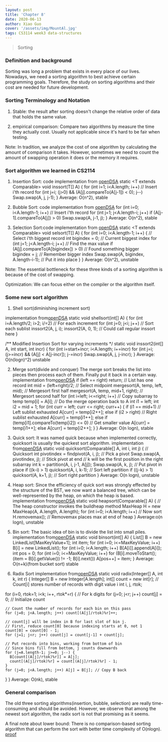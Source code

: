 ```yaml
---
layout: post
title: 'Chapter 8'
date: 2020-06-13
author: Xiao Guo
cover: '/assets/img/MountAl.jpg'
tags: CS3114 week3 data-structures
---
```


> Sorting

### Definition and background
Sorting was long a problem that exists in every place of our lives. Nowadays, we need a sorting algorithm to best achieve certain programming goals. Therefore, the study on sorting algorithms and their cost are needed for future development.

### Sorting Terminology and Notation
1. Stable: the result after sorting doesn't change the relative order of data that holds the same value.

2. empirical comparison: Compare two algorithms by measure the time they actually cost. Usually not applicable since it's hard to be fair when testing.

Note: In tradition, we analyze the cost of one algorithm by calculating the amount of comparison it takes. However, sometimes we need to count the amount of swapping operation it does or the memory it requires.

### Sort algorithm we learned in CS2114
1. Insertion Sort: code implementation from [openDSA](https://canvas.vt.edu/courses/111334/assignments/883559?module_item_id=901452)
static <T extends Comparable<T>> void inssort(T[] A) {
  for (int i=1; i<A.length; i++) // Insert i'th record
    for (int j=i; (j>0) && (A[j].compareTo(A[j-1]) < 0); j--)
      Swap.swap(A, j, j-1);
}
Average: O(n^2), stable

2. Bubble Sort: code implementation from [openDSA](https://canvas.vt.edu/courses/111334/assignments/883560?module_item_id=901454)
  for (int i=0; i<A.length-1; i++) // Insert i'th record
    for (int j=1; j<A.length-i; j++)
      if (A[j-1].compareTo(A[j]) > 0)
        Swap.swap(A, j-1, j);
}
Average: O(n^2), stable

3. Selection Sort:code implementation from [openDSA](https://canvas.vt.edu/courses/111334/assignments/883561?module_item_id=901456)
static <T extends Comparable<T>> void selsort(T[] A) {
  for (int i=0; i<A.length-1; i++) {       // Select i'th biggest record
    int bigindex = 0;                      // Current biggest index
    for (int j=1; j<A.length-i; j++)       // Find the max value
      if (A[j].compareTo(A[bigindex]) > 0) // Found something bigger  
        bigindex = j;                      // Remember bigger index
    Swap.swap(A, bigindex, A.length-i-1);  // Put it into place
  }
}
Average:  O(n^2), unstable

Note: The essential bottleneck for these three kinds of a sorting algorithm is because of the cost of swapping.

Optimization: We can focus either on the compiler or the algorithm itself.

### Some new sort algorithm 

1. Shell sort(diminishing increment sort)

implementation from[openDSA](https://canvas.vt.edu/courses/111334/assignments/883563?module_item_id=901461)
static void shellsort(int[] A) {
  for (int i=A.length/2; i>2; i/=2) // For each increment
    for (int j=0; j<i; j++)         // Sort each sublist
      inssort2(A, j, i);
  inssort2(A, 0, 1);     // Could call regular inssort here
}

/** Modified Insertion Sort for varying increments */
static void inssort2(int[] A, int start, int incr) {
  for (int i=start+incr; i<A.length; i+=incr)
    for (int j=i; (j>=incr) && (A[j] < A[j-incr]); j-=incr)
      Swap.swap(A, j, j-incr);
}
Average: O(n(logn)^2) unstable



2. Merge sort(divide and conquer) 
The merge sort breaks the list into pieces then process each of them. Finally put it back in a certain way.
implementation from[openDSA](https://canvas.vt.edu/courses/111334/assignments/883565?module_item_id=901465)
  if (left == right) return;         // List has one record
  int mid = (left+right)/2;          // Select midpoint
  mergesort(A, temp, left, mid);     // Mergesort first half
  mergesort(A, temp, mid+1, right);  // Mergesort second half
  for (int i=left; i<=right; i++)    // Copy subarray to temp
    temp[i] = A[i];
  // Do the merge operation back to A
  int i1 = left;
  int i2 = mid + 1;
  for (int curr = left; curr <= right; curr++) {
    if (i1 == mid+1)                 // Left sublist exhausted
      A[curr] = temp[i2++];
    else if (i2 > right)             // Right sublist exhausted
      A[curr] = temp[i1++];
    else if (temp[i1].compareTo(temp[i2]) <= 0)  // Get smaller value
      A[curr] = temp[i1++];
    else
      A[curr] = temp[i2++];
  }
}
Average: O(n logn), stable

3. Quick sort: It was named quick because when implemented correctly, quicksort is usually the quickest sort algorithm.
implementation from[openDSA](https://canvas.vt.edu/courses/111334/assignments/883566?module_item_id=901467)
static void quicksort(Comparable[] A, int i, int j) { // Quicksort
  int pivotindex = findpivot(A, i, j);  // Pick a pivot
  Swap.swap(A, pivotindex, j);               // Stick pivot at end
  // k will be the first position in the right subarray
  int k = partition(A, i, j-1, A[j]);
  Swap.swap(A, k, j);                        // Put pivot in place
  if ((k-i) > 1) quicksort(A, i, k-1);  // Sort left partition
  if ((j-k) > 1) quicksort(A, k+1, j);  // Sort right partition
}
Average: O(n logn), unstable

4. Heap sort: Since the efficiency of quick sort was strongly effected by the structure of the BST, we now want a balanced tree, which can be well-represented by the heap, on which the heap is based.
implementation from[openDSA](https://canvas.vt.edu/courses/111334/assignments/883567?module_item_id=901469)
static void heapsort(Comparable[] A) {
  // The heap constructor invokes the buildheap method
  MaxHeap H = new MaxHeap(A, A.length, A.length);
  for (int i=0; i<A.length; i++)  // Now sort
    H.removemax(); // Removemax places max at end of heap
}
Average:o(n logn), unstable

5. Bin sort: The basic idea of bin is to divide the list into small piles.
implementation from[openDSA](https://canvas.vt.edu/courses/111334/modules/items/901470)
static void binsort(int[] A) {
  List[] B = new LinkedList[MaxKeyValue+1];
  int item;
  for (int i=0; i<=MaxKeyValue; i++)
    B[i] = new LinkedList();
  for (int i=0; i<A.length; i++) B[A[i]].append(A[i]);
  int pos = 0;
  for (int i=0; i<=MaxKeyValue; i++)
    for (B[i].moveToStart(); (item = B[i].getValue()) != -1; B[i].next())
      A[pos++] = item;
}
Average: O(n+k)(from bucket sort) stable

6. Radix Sort
implementation from[openDSA](https://canvas.vt.edu/courses/111334/assignments/883568?module_item_id=901472)
static void radix(Integer[] A, int k, int r) {
  Integer[] B = new Integer[A.length];
  int[] count = new int[r];     // Count[i] stores number of records with digit value i
  int i, j, rtok;

  for (i=0, rtok=1; i<k; i++, rtok*=r) { // For k digits
    for (j=0; j<r; j++) count[j] = 0;    // Initialize count

    // Count the number of records for each bin on this pass
    for (j=0; j<A.length; j++) count[(A[j]/rtok)%r]++;

    // count[j] will be index in B for last slot of bin j.
    // First, reduce count[0] because indexing starts at 0, not 1
    count[0] = count[0] - 1;
    for (j=1; j<r; j++) count[j] = count[j-1] + count[j];

    // Put records into bins, working from bottom of bin
    // Since bins fill from bottom, j counts downwards
    for (j=A.length-1; j>=0; j--) {
      B[count[(A[j]/rtok)%r]] = A[j];
      count[(A[j]/rtok)%r] = count[(A[j]/rtok)%r] - 1;
    }
    for (j=0; j<A.length; j++) A[j] = B[j]; // Copy B back
  }
}
Average: O(nk), stable

### General comparison

The old three sorting algorithms(insertion, bubble, selection) are really time-consuming and should be avoided. However, we observe that among the newest sort algorithm, the radix sort is not that promising as it seems.

A final note about lower bound: There is no comparison-based sorting algorithm that can perform the sort with better time complexity of O(nlogn). [proof](https://canvas.vt.edu/courses/111334/assignments/883570?module_item_id=901476)

